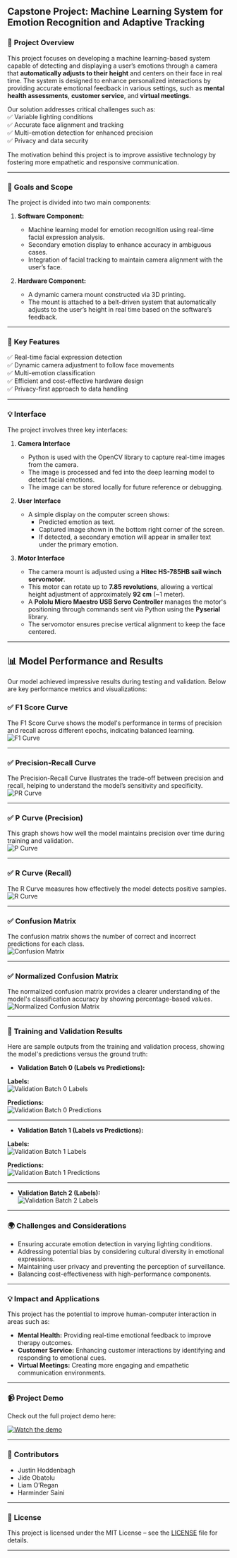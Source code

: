 ## Capstone Project: Machine Learning System for Emotion Recognition and Adaptive Tracking

### 📌 **Project Overview**  
This project focuses on developing a machine learning-based system capable of detecting and displaying a user’s emotions through a camera that **automatically adjusts to their height** and centers on their face in real time. The system is designed to enhance personalized interactions by providing accurate emotional feedback in various settings, such as **mental health assessments**, **customer service**, and **virtual meetings**.  

Our solution addresses critical challenges such as:  
✅ Variable lighting conditions  
✅ Accurate face alignment and tracking  
✅ Multi-emotion detection for enhanced precision  
✅ Privacy and data security  

The motivation behind this project is to improve assistive technology by fostering more empathetic and responsive communication.  

---

### 🎯 **Goals and Scope**  
The project is divided into two main components:  

1. **Software Component:**  
   - Machine learning model for emotion recognition using real-time facial expression analysis.  
   - Secondary emotion display to enhance accuracy in ambiguous cases.  
   - Integration of facial tracking to maintain camera alignment with the user’s face.  

2. **Hardware Component:**  
   - A dynamic camera mount constructed via 3D printing.  
   - The mount is attached to a belt-driven system that automatically adjusts to the user’s height in real time based on the software’s feedback.  

---

### 🚀 **Key Features**  
✅ Real-time facial expression detection  
✅ Dynamic camera adjustment to follow face movements  
✅ Multi-emotion classification  
✅ Efficient and cost-effective hardware design  
✅ Privacy-first approach to data handling  

---

### 💡 **Interface**  
The project involves three key interfaces:  

1. **Camera Interface**  
   - Python is used with the OpenCV library to capture real-time images from the camera.  
   - The image is processed and fed into the deep learning model to detect facial emotions.  
   - The image can be stored locally for future reference or debugging.  

2. **User Interface**  
   - A simple display on the computer screen shows:  
     - Predicted emotion as text.  
     - Captured image shown in the bottom right corner of the screen.  
     - If detected, a secondary emotion will appear in smaller text under the primary emotion.  

3. **Motor Interface**  
   - The camera mount is adjusted using a **Hitec HS-785HB sail winch servomotor**.  
   - This motor can rotate up to **7.85 revolutions**, allowing a vertical height adjustment of approximately **92 cm** (~1 meter).  
   - A **Pololu Micro Maestro USB Servo Controller** manages the motor's positioning through commands sent via Python using the **Pyserial** library.  
   - The servomotor ensures precise vertical alignment to keep the face centered.  

---

## 📊 **Model Performance and Results**  
Our model achieved impressive results during testing and validation. Below are key performance metrics and visualizations:  

### ✅ **F1 Score Curve**  
The F1 Score Curve shows the model's performance in terms of precision and recall across different epochs, indicating balanced learning.  
![F1 Curve](https://raw.githubusercontent.com/Harminder13/Capstone-Project/main/Model%233_YoloV11s_Dataset%232/F1_curve.png)  

---

### ✅ **Precision-Recall Curve**  
The Precision-Recall Curve illustrates the trade-off between precision and recall, helping to understand the model’s sensitivity and specificity.  
![PR Curve](https://raw.githubusercontent.com/Harminder13/Capstone-Project/main/Model%233_YoloV11s_Dataset%232/PR_curve.png)  

---

### ✅ **P Curve (Precision)**  
This graph shows how well the model maintains precision over time during training and validation.  
![P Curve](https://raw.githubusercontent.com/Harminder13/Capstone-Project/main/Model%233_YoloV11s_Dataset%232/P_curve.png)  

---

### ✅ **R Curve (Recall)**  
The R Curve measures how effectively the model detects positive samples.  
![R Curve](https://raw.githubusercontent.com/Harminder13/Capstone-Project/main/Model%233_YoloV11s_Dataset%232/R_curve.png)  

---

### ✅ **Confusion Matrix**  
The confusion matrix shows the number of correct and incorrect predictions for each class.  
![Confusion Matrix](https://raw.githubusercontent.com/Harminder13/Capstone-Project/main/Model%233_YoloV11s_Dataset%232/confusion_matrix.png)  

---

### ✅ **Normalized Confusion Matrix**  
The normalized confusion matrix provides a clearer understanding of the model's classification accuracy by showing percentage-based values.  
![Normalized Confusion Matrix](https://raw.githubusercontent.com/Harminder13/Capstone-Project/main/Model%233_YoloV11s_Dataset%232/confusion_matrix_normalized.png)  

---

### 🎯 **Training and Validation Results**  
Here are sample outputs from the training and validation process, showing the model's predictions versus the ground truth:

- **Validation Batch 0 (Labels vs Predictions):**  

**Labels:**  
![Validation Batch 0 Labels](https://raw.githubusercontent.com/Harminder13/Capstone-Project/main/Model%233_YoloV11s_Dataset%232/val_batch0_labels.jpg)  

**Predictions:**  
![Validation Batch 0 Predictions](https://raw.githubusercontent.com/Harminder13/Capstone-Project/main/Model%233_YoloV11s_Dataset%232/val_batch0_pred.jpg)  

---

- **Validation Batch 1 (Labels vs Predictions):**  

**Labels:**  
![Validation Batch 1 Labels](https://raw.githubusercontent.com/Harminder13/Capstone-Project/main/Model%233_YoloV11s_Dataset%232/val_batch1_labels.jpg)  

**Predictions:**  
![Validation Batch 1 Predictions](https://raw.githubusercontent.com/Harminder13/Capstone-Project/main/Model%233_YoloV11s_Dataset%232/val_batch1_pred.jpg)  

---

- **Validation Batch 2 (Labels):**  
![Validation Batch 2 Labels](https://raw.githubusercontent.com/Harminder13/Capstone-Project/main/Model%233_YoloV11s_Dataset%232/val_batch2_labels.jpg)  

---

### 🌍 **Challenges and Considerations**  
- Ensuring accurate emotion detection in varying lighting conditions.  
- Addressing potential bias by considering cultural diversity in emotional expressions.  
- Maintaining user privacy and preventing the perception of surveillance.  
- Balancing cost-effectiveness with high-performance components.  

---

### 💡 **Impact and Applications**  
This project has the potential to improve human-computer interaction in areas such as:  
- **Mental Health:** Providing real-time emotional feedback to improve therapy outcomes.  
- **Customer Service:** Enhancing customer interactions by identifying and responding to emotional cues.  
- **Virtual Meetings:** Creating more engaging and empathetic communication environments.  

---

### 📹 **Project Demo**  
Check out the full project demo here:  

[![Watch the demo](https://img.youtube.com/vi/nWPFgpKB1sE/0.jpg)](https://www.youtube.com/watch?v=nWPFgpKB1sE)  


---

### 👥 **Contributors**  
- Justin Hoddenbagh
- Jide Obatolu
- Liam O’Regan
- Harminder Saini 

---
### 📄 **License**  
This project is licensed under the MIT License – see the [LICENSE](LICENSE) file for details.  

---


